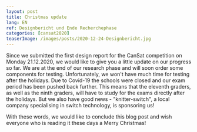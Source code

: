 ```yaml
---
layout: post
title: Christmas update
lang: EN
ref: Designbericht und Ende Recherchephase
categories: [cansat2020]
teaserImage: /images/posts/2020-12-24-Designbericht.jpg
---
```



Since we submitted the first design report for the CanSat competition on Monday 21.12.2020, we would like to give you a little update on our progress so far. We are at the end of our research phase and will soon order some components for testing. Unfortunately, we won't have much time for testing after the holidays. Due to Covid-19 the schools were closed and our exam period has been pushed back further. This means that the eleventh graders, as well as the ninth graders, will have to study for the exams directly after the holidays. But we also have good news - "knitter-switch", a local company specialising in switch technology, is sponsoring us! 

With these words, we would like to conclude this blog post and wish everyone who is reading it these days a Merry Christmas!
